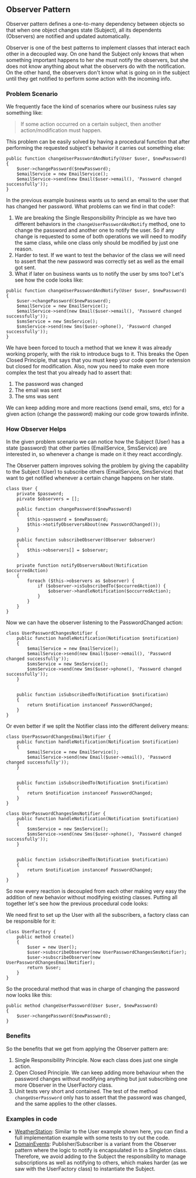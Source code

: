 ## Observer Pattern
Observer pattern defines a one-to-many dependency between objects so that when one object changes state (Subject), all its dependents (Observers) are notified and updated automatically.

Observer is one of the best patterns to implement classes that interact each other in a decoupled way. On one hand the Subject only knows that when something important happens to her she must notify the observers, but she does not know anything about what the observers do with the notification. On the other hand, the observers don't know what is going on in the subject until they get notified to perform some action with the incoming info.

### Problem Scenario

We frequently face the kind of scenarios where our business rules say something like:

> If some action occurred on a certain subject, then another action/modification must happen.

This problem can be easily solved by having a procedural function that after performing the requested subject's behavior it carries out something else:

```
public function changeUserPasswordAndNotify(User $user, $newPassword)
{
    $user->changePassword($newPassword);
    $emailService = new EmailService();
    $emailService->send(new Email($user->email(), 'Password changed successfully'));
}
```

In the previous example business wants us to send an email to the user that has changed her password. What problems can we find in that code?:

1. We are breaking the Single Responsibility Principle as we have two different behaviors in the `changeUserPasswordAndNotify` method, one to change the password and another one to notify the user. So if any change is requested to some of both operations we will need to modify the same class, while one class only should be modified by just one reason.
2. Harder to test. If we want to test the behavior of the class we will need to assert that the new password was correctly set as well as the email got sent.
3. What if later on business wants us to notify the user by sms too? Let's see how the code looks like:

```
public function changeUserPasswordAndNotify(User $user, $newPassword)
{
    $user->changePassword($newPassword);
    $emailService = new EmailService();
    $emailService->send(new Email($user->email(), 'Password changed successfully'));
    $smsService = new SmsService();
    $smsService->send(new Sms($user->phone(), 'Password changed successfully'));
}
```

We have been forced to touch a method that we knew it was already working properly, with the risk to introduce bugs to it. This breaks the Open Closed Principle, that says that you must keep your code open for extension but closed for modification.
Also, now you need to make even more complex the test that you already had to assert that:

1. The password was changed
2. The email was sent
3. The sms was sent

We can keep adding more and more reactions (send email, sms, etc) for a given action (change the password) making our code grow towards infinite.

### How Observer Helps

In the given problem scenario we can notice how the Subject (User) has a state (password) that other parties (EmailService, SmsService) are interested in, so whenever a change is made on it they react accordingly. 

The Observer pattern improves solving the problem by giving the capability to the Subject (User) to subscribe others (EmailService, SmsService) that want to get notified whenever a certain change happens on her state.

```
class User {
    private $password;
    pirvate $observers = [];
    
    public function changePassword($newPassword)
    {
        $this->password = $newPassword;
        $this->notifyObserversAbout(new PasswordChanged());
    }

    public function subscribeObserver(Observer $observer)
    {
        $this->observers[] = $observer;
    }
    
    private function notifyObserversAbout(Notification $occurredAction)
    {
        foreach ($this->observers as $observer) {
            if ($observer->isSubscribedTo($occurredAction)) {
                $observer->handleNotification($occurredAction);
            }
        }
    }
}
```

Now we can have the observer listening to the PasswordChanged action:

```
class UserPasswordChangesNotifier {
    public function handleNotification(Notification $notification)
    {
        $emailService = new EmailService();
        $emailService->send(new Email($user->email(), 'Password changed successfully'));
        $smsService = new SmsService();
        $smsService->send(new Sms($user->phone(), 'Password changed successfully'));
    }


    public function isSubscribedTo(Notification $notification)
    {
        return $notification instanceof PasswordChanged;
    }
}
```

Or even better if we split the Notifier class into the different delivery means:

```
class UserPasswordChangesEmailNotifier {
    public function handleNotification(Notification $notification)
    {
        $emailService = new EmailService();
        $emailService->send(new Email($user->email(), 'Password changed successfully'));
    }


    public function isSubscribedTo(Notification $notification)
    {
        return $notification instanceof PasswordChanged;
    }
}
```
```
class UserPasswordChangesSmsNotifier {
    public function handleNotification(Notification $notification)
    {
        $smsService = new SmsService();
        $smsService->send(new Sms($user->phone(), 'Password changed successfully'));
    }


    public function isSubscribedTo(Notification $notification)
    {
        return $notification instanceof PasswordChanged;
    }
}
```

So now every reaction is decoupled from each other making very easy the addition of new behavior without modifying existing classes. Putting all together let's see how the previous procedural code looks:

We need first to set up the User with all the subscribers, a factory class can be responsible for it:

```
class UserFactory {
    public method create()
    {
        $user = new User();
        $user->subscribeObserver(new UserPasswordChangesSmsNotifier);
        $user->subscribeObserver(new UserPasswordChangesEmailNotifier);
        return $user;
    }
}
```

So the procedural method that was in charge of changing the password now looks like this: 

```
public method changeUserPassword(User $user, $newPassword)
{
    $user->changePassword($newPassword);
}
```

### Benefits

So the benefits that we get from applying the Observer pattern are:
1. Single Responsibility Principle. Now each class does just one single action.
2. Open Closed Principle. We can keep adding more behaviour when the password changes without modifying anything but just subscribing one more Observer in the UserFactory class.
3. Unit tests very short and contained. The test of the method `changeUserPassword` only has to assert that the password was changed, and the same applies to the other classes.

### Examples in code

- [WeatherStation](https://github.com/mgonzalezbaile/DesignPatternsInPHP/tree/master/Observer/WeatherStation): Similar to the User example shown here, you can find a full implementation example with some tests to try out the code. 
- [DomainEvents](https://github.com/mgonzalezbaile/DesignPatternsInPHP/tree/master/Observer/DomainEvents): Publisher/Subscriber is a variant from the Observer pattern where the logic to notify is encapsulated in to a Singleton class. Therefore, we avoid adding to the Subject the responsibility to manage subscriptions as well as notifying to others, which makes harder (as we saw with the UserFactory class) to instantiate the Subject.